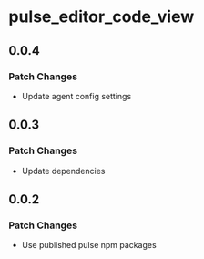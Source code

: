 # pulse_editor_code_view

## 0.0.4

### Patch Changes

- Update agent config settings

## 0.0.3

### Patch Changes

- Update dependencies

## 0.0.2

### Patch Changes

- Use published pulse npm packages
